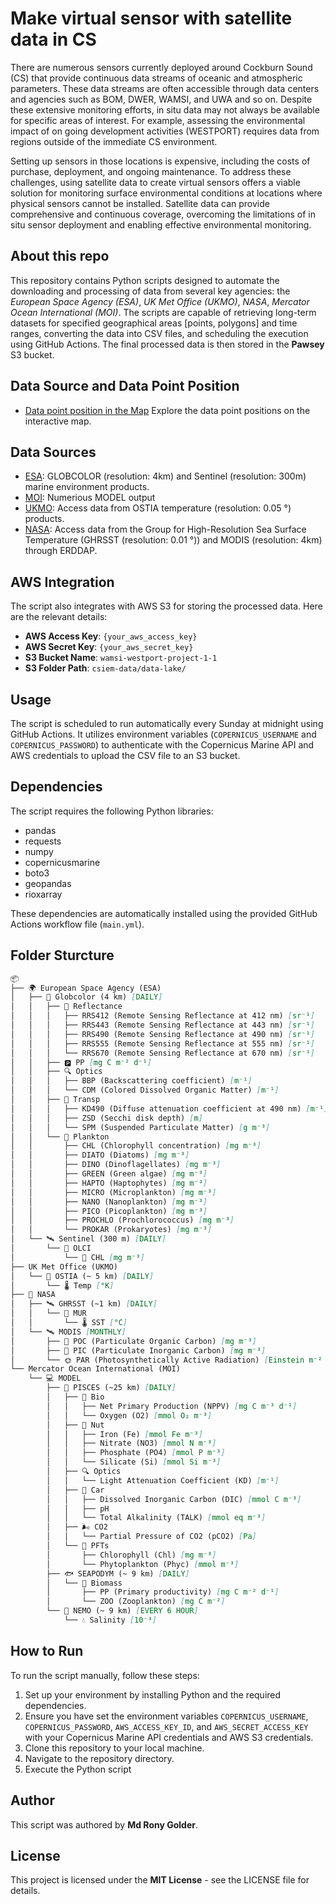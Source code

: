 # Make virtual sensor with satellite data in CS
There are numerous sensors currently deployed around Cockburn Sound (CS) that provide continuous data streams of oceanic and atmospheric parameters. These data streams are often accessible through data centers and agencies such as BOM, DWER, WAMSI, and UWA and so on. Despite these extensive monitoring efforts, in situ data may not always be available for specific areas of interest. For example, assessing the environmental impact of on going development activities (WESTPORT) requires data from regions outside of the immediate CS environment.

Setting up sensors in those locations is expensive, including the costs of purchase, deployment, and ongoing maintenance. 
To address these challenges, using satellite data to create virtual sensors offers a viable solution for monitoring surface environmental conditions at locations where physical sensors cannot be installed. Satellite data can provide comprehensive and continuous coverage, overcoming the limitations of in situ sensor deployment and enabling effective environmental monitoring.

## About this repo
This repository contains Python scripts designed to automate the downloading and processing of data from several key agencies: the *European Space Agency (ESA)*, *UK Met Office (UKMO)*, *NASA*, *Mercator Ocean International (MOI)*. The scripts are capable of retrieving long-term datasets for specified geographical areas [points, polygons] and time ranges, converting the data into CSV files, and scheduling the execution using GitHub Actions. The final processed data is then stored in the **Pawsey** S3 bucket.

## Data Source and Data Point Position
- [Data point position in the Map](https://ronygolderku.github.io/cs_map/) Explore the data point positions on the interactive map.

## Data Sources

- [ESA](https://data.marine.copernicus.eu/): GLOBCOLOR (resolution: 4km) and Sentinel (resolution: 300m) marine environment products.
- [MOI](https://data.marine.copernicus.eu/): Numerious MODEL output
- [UKMO](https://data.marine.copernicus.eu/): Access data from OSTIA temperature (resolution: 0.05 °) products.
- [NASA](https://coastwatch.pfeg.noaa.gov/erddap/griddap/): Access data from the Group for High-Resolution Sea Surface Temperature (GHRSST (resolution: 0.01 °)) and MODIS (resolution: 4km) through ERDDAP.


## AWS Integration

The script also integrates with AWS S3 for storing the processed data. Here are the relevant details:

- **AWS Access Key**: `{your_aws_access_key}`
- **AWS Secret Key**: `{your_aws_secret_key}`
- **S3 Bucket Name**: `wamsi-westport-project-1-1`
- **S3 Folder Path**: `csiem-data/data-lake/`



## Usage

The script is scheduled to run automatically every Sunday at midnight using GitHub Actions. It utilizes environment variables (`COPERNICUS_USERNAME` and `COPERNICUS_PASSWORD`) to authenticate with the Copernicus Marine API and AWS credentials to upload the CSV file to an S3 bucket.

## Dependencies

The script requires the following Python libraries:

- pandas
- requests
- numpy
- copernicusmarine
- boto3
- geopandas
- rioxarray


These dependencies are automatically installed using the provided GitHub Actions workflow file (`main.yml`).

## Folder Sturcture

```markdown
📦
├── 🌍 European Space Agency (ESA)
│   ├── 🚀 Globcolor (4 km) [DAILY]
│   │   ├── 🌈 Reflectance
│   │   │   ├── RRS412 (Remote Sensing Reflectance at 412 nm) [sr⁻¹]
│   │   │   ├── RRS443 (Remote Sensing Reflectance at 443 nm) [sr⁻¹]
│   │   │   ├── RRS490 (Remote Sensing Reflectance at 490 nm) [sr⁻¹]
│   │   │   ├── RRS555 (Remote Sensing Reflectance at 555 nm) [sr⁻¹]
│   │   │   └── RRS670 (Remote Sensing Reflectance at 670 nm) [sr⁻¹]
│   │   ├── 🅿️ PP [mg C m⁻² d⁻¹]
│   │   ├── 🔍 Optics
│   │   │   ├── BBP (Backscattering coefficient) [m⁻¹]
│   │   │   └── CDM (Colored Dissolved Organic Matter) [m⁻¹]
│   │   ├── 📀 Transp
│   │   │   ├── KD490 (Diffuse attenuation coefficient at 490 nm) [m⁻¹]
│   │   │   ├── ZSD (Secchi disk depth) [m]
│   │   │   └── SPM (Suspended Particulate Matter) [g m⁻³]
│   │   └── 🐠 Plankton
│   │       ├── CHL (Chlorophyll concentration) [mg m⁻³]
│   │       ├── DIATO (Diatoms) [mg m⁻³]
│   │       ├── DINO (Dinoflagellates) [mg m⁻³]
│   │       ├── GREEN (Green algae) [mg m⁻³]
│   │       ├── HAPTO (Haptophytes) [mg m⁻³]
│   │       ├── MICRO (Microplankton) [mg m⁻³]
│   │       ├── NANO (Nanoplankton) [mg m⁻³]
│   │       ├── PICO (Picoplankton) [mg m⁻³]
│   │       ├── PROCHLO (Prochlorococcus) [mg m⁻³]
│   │       └── PROKAR (Prokaryotes) [mg m⁻³]
│   └── 🛰️ Sentinel (300 m) [DAILY]
│       └── 📸 OLCI
│           └── 🌊 CHL [mg m⁻³]
├── UK Met Office (UKMO)
│   └── 🚀 OSTIA (~ 5 km) [DAILY]
│       └── 🌡️ Temp [°K]
├── 🚀 NASA
│   ├── 🛰️ GHRSST (~1 km) [DAILY]
│   │   └── 🌊 MUR
│   │       └── 🌡️ SST [°C]
│   └── 🛰️ MODIS [MONTHLY]
│       ├── 🌊 POC (Particulate Organic Carbon) [mg m⁻³]
│       ├── 🌊 PIC (Particulate Inorganic Carbon) [mg m⁻³]
│       └── 🌞 PAR (Photosynthetically Active Radiation) [Einstein m⁻² d⁻¹]
└── Mercator Ocean International (MOI)
    └── 💻 MODEL
        ├── 🐠 PISCES (~25 km) [DAILY]
        │   ├── 🧪 Bio
        │   │   ├── Net Primary Production (NPPV) [mg C m⁻³ d⁻¹]
        │   │   └── Oxygen (O2) [mmol O₂ m⁻³]
        │   ├── 🧪 Nut
        │   │   ├── Iron (Fe) [mmol Fe m⁻³]
        │   │   ├── Nitrate (NO3) [mmol N m⁻³]
        │   │   ├── Phosphate (PO4) [mmol P m⁻³]
        │   │   └── Silicate (Si) [mmol Si m⁻³]
        │   ├── 🔍 Optics
        │   │   └── Light Attenuation Coefficient (KD) [m⁻¹]
        │   ├── 🌱 Car
        │   │   ├── Dissolved Inorganic Carbon (DIC) [mmol C m⁻³]
        │   │   ├── pH
        │   │   └── Total Alkalinity (TALK) [mmol eq m⁻³]
        │   ├── 🌬️ CO2
        │   │   └── Partial Pressure of CO2 (pCO2) [Pa]
        │   └── 🌱 PFTs
        │       ├── Chlorophyll (Chl) [mg m⁻³]
        │       └── Phytoplankton (Phyc) [mmol m⁻³]
        ├── 🐟 SEAPODYM (~ 9 km) [DAILY]
        │   └── 🌱 Biomass
        │       ├── PP (Primary productivity) [mg C m⁻² d⁻¹]
        │       └── ZOO (Zooplankton) [mg C m⁻²]
        └── 🌊 NEMO (~ 9 km) [EVERY 6 HOUR]
            └── 💧 Salinity [10⁻³]
```

## How to Run

To run the script manually, follow these steps:

1. Set up your environment by installing Python and the required dependencies.
2. Ensure you have set the environment variables `COPERNICUS_USERNAME`, `COPERNICUS_PASSWORD`, `AWS_ACCESS_KEY_ID`, and `AWS_SECRET_ACCESS_KEY` with your Copernicus Marine API credentials and AWS S3 credentials.
3. Clone this repository to your local machine.
4. Navigate to the repository directory.
5. Execute the Python script

## Author

This script was authored by **Md Rony Golder**.

## License

This project is licensed under the **MIT License** - see the LICENSE file for details.



